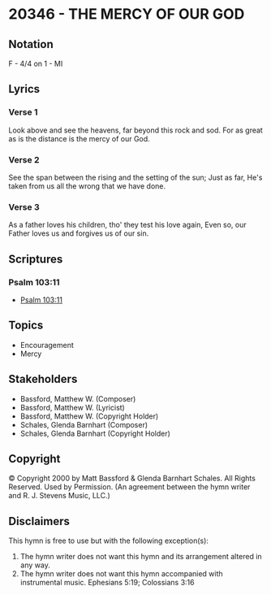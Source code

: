 # 20346 - THE MERCY OF OUR GOD

## Notation

F - 4/4 on 1 - MI

## Lyrics

### Verse 1

Look above and see the heavens, far beyond this rock and sod. For as great as is the distance is the mercy of our God.

### Verse 2

See the span between the rising and the setting of the sun; Just as far, He's taken from us all the wrong that we have done.

### Verse 3

As a father loves his children, tho' they test his love again, Even so, our Father loves us and forgives us of our sin.


## Scriptures

### Psalm 103:11

- [Psalm 103:11](https://www.biblegateway.com/passage/?search=Psalm%20103%3A11)


## Topics

- Encouragement
- Mercy

## Stakeholders

- Bassford, Matthew W. (Composer)
- Bassford, Matthew W. (Lyricist)
- Bassford, Matthew W. (Copyright Holder)
- Schales, Glenda Barnhart (Composer)
- Schales, Glenda Barnhart (Copyright Holder)

## Copyright

© Copyright 2000 by Matt Bassford & Glenda Barnhart Schales. All Rights Reserved. Used by Permission.
(An agreement between the hymn writer and R. J. Stevens Music, LLC.)

## Disclaimers

This hymn is free to use but with the following exception(s):
1. The hymn writer does not want this hymn and its arrangement altered in any way.
2. The hymn writer does not want this hymn accompanied with instrumental music.
Ephesians 5:19; Colossians 3:16

